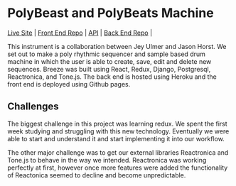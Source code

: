 # PolyBeast and PolyBeats Machine

[Live Site](https://intuitiveharmony.github.io/breeze_front/) | [Front End Repo](https://github.com/IntuitiveHarmony/breeze_front) | [API](https://breeze-back.herokuapp.com/api/sequences) | [Back End Repo](https://github.com/IntuitiveHarmony/breeze_back) |

This instrument is a collaboration between Jey Ulmer and Jason Horst.  We set out to make a poly rhythmic sequencer and sample based drum machine in which the user is able to create, save, edit and delete new sequences.  Breeze was built using React, Redux, Django, Postgresql, Reactronica, and Tone.js.  The back end is hosted using Heroku and the front end is deployed using Github pages.


## Challenges

The biggest challenge in this project was learning redux.  We spent the first week studying and struggling with this new technology.  Eventually we were able to start and understand it and start implementing it into our workflow.   

The other major challenge was to get our external libraries Reactronica and Tone.js to behave in the way we intended.  Reactronica was working perfectly at first, however once more features were added the functionality of Reactonica seemed to decline and become unpredictable.  